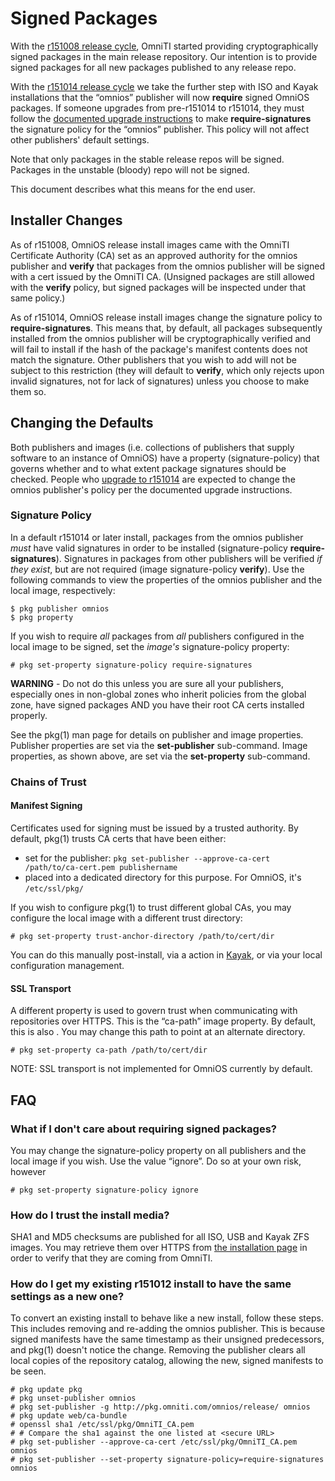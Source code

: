 Signed Packages
===============

With the [r151008 release cycle](ReleaseNotes/r151008.md), OmniTI
started providing cryptographically signed packages in the main release
repository. Our intention is to provide signed packages for all new
packages published to any release repo.

With the [r151014 release cycle](ReleaseNotes/r151014.md) we take the
further step with ISO and Kayak installations that the “omnios”
publisher will now **require** signed OmniOS packages. If someone
upgrades from pre-r151014 to r151014, they must follow the
[documented upgrade instructions](Upgrade_to_r151014.md) to make
**require-signatures** the signature policy for the “omnios” publisher.
This policy will not affect other publishers' default settings.

Note that only packages in the stable release repos will be signed.
Packages in the unstable (bloody) repo will not be signed.

This document describes what this means for the end user.

## Installer Changes

As of r151008, OmniOS release install images came with the OmniTI
Certificate Authority (CA) set as an approved authority for the omnios
publisher and **verify** that packages from the omnios publisher will be
signed with a cert issued by the OmniTI CA. (Unsigned packages are still
allowed with the **verify** policy, but signed packages will be
inspected under that same policy.)

As of r151014, OmniOS release install images change the signature policy
to **require-signatures**. This means that, by default, all packages
subsequently installed from the omnios publisher will be
cryptographically verified and will fail to install if the hash of the
package's manifest contents does not match the signature. Other
publishers that you wish to add will not be subject to this restriction
(they will default to **verify**, which only rejects upon invalid
signatures, not for lack of signatures) unless you choose to make them
so.

## Changing the Defaults

Both publishers and images (i.e. collections of publishers that supply
software to an instance of OmniOS) have a property (signature-policy)
that governs whether and to what extent package signatures should be
checked. People who [upgrade to r151014](Upgrade_to_r151014.md) are
expected to change the omnios publisher's policy per the documented
upgrade instructions.

### Signature Policy

In a default r151014 or later install, packages from the omnios
publisher *must* have valid signatures in order to be installed
(signature-policy **require-signatures**). Signatures in packages from
other publishers will be verified *if they exist*, but are not required
(image signature-policy **verify**). Use the following commands to view
the properties of the omnios publisher and the local image,
respectively:

```
$ pkg publisher omnios
$ pkg property
```

If you wish to require *all* packages from *all* publishers configured
in the local image to be signed, set the *image's* signature-policy
property:

```
# pkg set-property signature-policy require-signatures
```

**WARNING** - Do not do this unless you are sure all your publishers,
especially ones in non-global zones who inherit policies from the global
zone, have signed packages AND you have their root CA certs installed
properly.

See the pkg(1) man page for details on publisher and image properties.
Publisher properties are set via the **set-publisher** sub-command.
Image properties, as shown above, are set via the **set-property**
sub-command.

### Chains of Trust

#### Manifest Signing

Certificates used for signing must be issued by a trusted authority. By
default, pkg(1) trusts CA certs that have been either:

* set for the publisher: ```pkg set-publisher --approve-ca-cert /path/to/ca-cert.pem publishername```
* placed into a dedicated directory for this purpose. For OmniOS, it's ```/etc/ssl/pkg/```

If you wish to configure pkg(1) to trust different global CAs, you may
configure the local image with a different trust directory:

```
# pkg set-property trust-anchor-directory /path/to/cert/dir
```

You can do this manually post-install, via a action in
[Kayak](KayakClientOptions.md#Postboot), or via your local
configuration management.

#### SSL Transport

A different property is used to govern trust when communicating with
repositories over HTTPS. This is the “ca-path” image property. By
default, this is also . You may change this path to point at an
alternate directory.

```
# pkg set-property ca-path /path/to/cert/dir
```

NOTE: SSL transport is not implemented for OmniOS currently by default.

## FAQ

### What if I don't care about requiring signed packages?

You may change the signature-policy property on all publishers and the local image if you wish. Use the value “ignore”. Do so at your own risk, however

```
# pkg set-property signature-policy ignore
```

### How do I trust the install media?

SHA1 and MD5 checksums are published for all ISO, USB and Kayak ZFS images. You may retrieve them over HTTPS from [the installation page](Installation.md) in order to verify that they are coming from OmniTI.

### How do I get my existing r151012 install to have the same settings as a new one?

To convert an existing install to behave like a new install, follow these steps. This includes removing and re-adding the omnios publisher. This is because signed manifests have the same timestamp as their unsigned predecessors, and pkg(1) doesn't notice the change. Removing the publisher clears all local copies of the repository catalog, allowing the new, signed manifests to be seen.

```
# pkg update pkg
# pkg unset-publisher omnios
# pkg set-publisher -g http://pkg.omniti.com/omnios/release/ omnios
# pkg update web/ca-bundle
# openssl sha1 /etc/ssl/pkg/OmniTI_CA.pem
# # Compare the sha1 against the one listed at <secure URL>
# pkg set-publisher --approve-ca-cert /etc/ssl/pkg/OmniTI_CA.pem omnios
# pkg set-publisher --set-property signature-policy=require-signatures omnios
```
